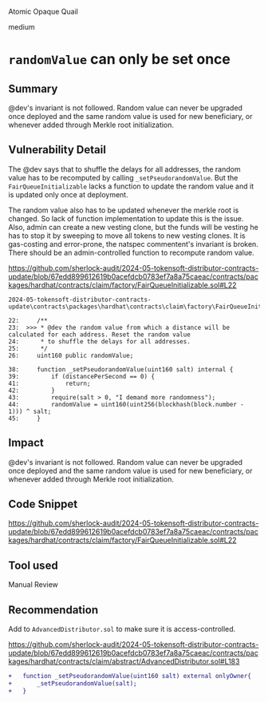 Atomic Opaque Quail

medium

# `randomValue` can only be set once

## Summary
@dev's invariant is not followed. Random value can never be upgraded once deployed and the same random value is used for new beneficiary, or whenever added through Merkle root initialization.

## Vulnerability Detail

The @dev says that to shuffle the delays for all addresses, the random value has to be recomputed by calling `_setPseudorandomValue`. But the `FairQueueInitializable` lacks a function to update the random value and it is updated only once at deployment.

The random value also has to be updated whenever the merkle root is changed. So lack of function implementation to update this is the issue. Also, admin can create a new vesting clone, but the funds will be vesting he has to stop it by sweeping to move all tokens to new vesting clones. It is gas-costing and error-prone, the natspec commentent's invariant is broken. There should be an admin-controlled function to recompute random value.

https://github.com/sherlock-audit/2024-05-tokensoft-distributor-contracts-update/blob/67edd899612619b0acefdcb0783ef7a8a75caeac/contracts/packages/hardhat/contracts/claim/factory/FairQueueInitializable.sol#L22

```solidity
2024-05-tokensoft-distributor-contracts-update\contracts\packages\hardhat\contracts\claim\factory\FairQueueInitializable.sol

22:     /**
23:  >>> * @dev the random value from which a distance will be calculated for each address. Reset the random value
24:      * to shuffle the delays for all addresses.
25:      */
26:     uint160 public randomValue;

38:     function _setPseudorandomValue(uint160 salt) internal {
39:         if (distancePerSecond == 0) {
41:             return;
42:         }
43:         require(salt > 0, "I demand more randomness");
44:         randomValue = uint160(uint256(blockhash(block.number - 1))) ^ salt;
45:     }
```

## Impact
@dev's invariant is not followed. Random value can never be upgraded once deployed and the same random value is used for new beneficiary, or whenever added through Merkle root initialization.

## Code Snippet
https://github.com/sherlock-audit/2024-05-tokensoft-distributor-contracts-update/blob/67edd899612619b0acefdcb0783ef7a8a75caeac/contracts/packages/hardhat/contracts/claim/factory/FairQueueInitializable.sol#L22

## Tool used

Manual Review

## Recommendation

Add to `AdvancedDistributor.sol` to make sure it is access-controlled.

https://github.com/sherlock-audit/2024-05-tokensoft-distributor-contracts-update/blob/67edd899612619b0acefdcb0783ef7a8a75caeac/contracts/packages/hardhat/contracts/claim/abstract/AdvancedDistributor.sol#L183

```diff
+   function _setPseudorandomValue(uint160 salt) external onlyOwner{
+       _setPseudorandomValue(salt);
+   }
```
